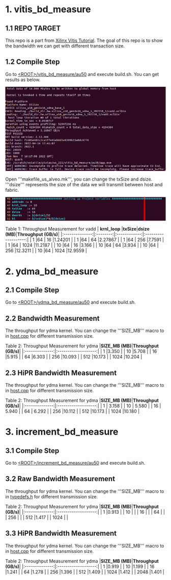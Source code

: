 # 1. vitis_bd_measure

## 1.1 REPO TARGET
This repo is a part from [Xilinx Vitis Tutorial](https://github.com/Xilinx/Vitis-Tutorials/blob/2022.1/Hardware_Acceleration/Feature_Tutorials/07-using-hbm/3_BW_Explorations.md). The goal of this repo is to show the bandwidth we can get with different transaction size.

## 1.2 Compile Step
Go to [\<ROOT\>/vitis_bd_measure/au50](vitis_bd_measure/au50) and execute build.sh. You can get results as below.

![](images/init_run.png)

Open '''makefile_us_alveo.mk''', you can change the txSize and dsize. '''dsize''' represents the size of the data we will transmit between host and fabric.

![](images/makefile.png)
  
Table 1: Throughput Measurement for vadd
|  **krnl_loop** |**txSize**|**dsize (MB)**|**Throughput (GB/s)**|
|:--------------:|:--------:|:------------:|:-------------------:|
|  1             |64        | 16           |1.24201              |
|  1             |64        | 64           |2.27867              |
|  1             |64        | 256          |7.7591               |
|  1             |64        | 1024         |11.2187              |
|  10            |64        | 16           |3.166                |
|  10            |64        | 64           |3.934                |
|  10            |64        | 256          |12.3211              |
|  10            |64        | 1024         |12.9559              |


# 2. ydma_bd_measure

## 2.1 Compile Step

Go to [\<ROOT\>/ydma_bd_measure/au50](ydma_bd_measure/au50/) and execute build.sh.

## 2.2 Bandwidth Measurement
The throughput for ydma kernel. You can change the '''SIZE_MB''' macro to in [host.cpp](ydma_bd_measure/src/host.cpp) for different transmission size.
 
Table 2: Throughput Measurement for ydma
|**SIZE_MB (MB)**|**Throughput (GB/s)**|
|:--------------:|:-------------------:|
|  1             |3.350                |
|  10            |5.708                |
|  16            |5.915                |
|  64            |6.303                |
|  256           |10.093               |
|  512           |10.173               |
|  1024          |10.204               |

## 2.3 HiPR Bandwidth Measurement
The throughput for ydma kernel. You can change the '''SIZE_MB''' macro to in [host.cpp](ydma_bd_measure/src/host.cpp) for different transmission size.
 
Table 2: Throughput Measurement for ydma
|**SIZE_MB (MB)**|**Throughput (GB/s)**|
|:--------------:|:-------------------:|
|  1             | 3.158               |
|  10            | 5.580               |
|  16            | 5.940               |
|  64            | 6.292               |
|  256           |10.112               |
|  512           |10.173               |
|  1024          |10.180               |


# 3. increment_bd_measure

## 3.1 Compile Step

Go to [\<ROOT\>/increment_bd_measure/au50](increment_bd_measure/au50/) and execute build.sh.

## 3.2 Raw Bandwidth Measurement
The throughput for ydma kernel. You can change the '''SIZE_MB''' macro to in [typedefs.h](increment_bd_measure/src/typedefs.h) for different transmission size.
 
Table 2: Throughput Measurement for ydma
|**SIZE_MB (MB)**|**Throughput (GB/s)**|
|:--------------:|:-------------------:|
|  1             |0.913                |
|  10            |                     |
|  16            |                     |
|  64            |                     |
|  256           |                     |
|  512           |1.417                |
|  1024          |                     |

## 3.3 HiPR Bandwidth Measurement
The throughput for ydma kernel. You can change the '''SIZE_MB''' macro to in [host.cpp](ydma_bd_measure/src/host.cpp) for different transmission size.
 
Table 2: Throughput Measurement for ydma
|**SIZE_MB (MB)**|**Throughput (GB/s)**|
|:--------------:|:-------------------:|
|  1             |0.919                |
|  10            |1.199                |
|  16            |1.241                |
|  64            |1.278                |
|  256           |1.396                |
|  512           |1.409                |
|  1024          |1.412                |
|  2048          |1.401                |




